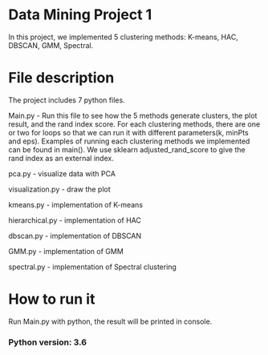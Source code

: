 # Data Mining Project 1

In this project, we implemented 5 clustering methods: K-means, HAC, DBSCAN, GMM, Spectral.

# File description

The project includes 7 python files.

Main.py - Run this file to see how the 5 methods generate clusters, the plot result, and the rand index score. For each clustering methods, there are one or two for loops so that we can run it with different parameters(k, minPts and eps). Examples of running each clustering methods we implemented can be found in main(). We use sklearn adjusted_rand_score to give the rand index as an external index.
        
pca.py - visualize data with PCA

visualization.py - draw the plot

kmeans.py - implementation of K-means

hierarchical.py - implementation of HAC

dbscan.py - implementation of DBSCAN

GMM.py - implementation of GMM

spectral.py - implementation of Spectral clustering


# How to run it

Run Main.py with python, the result will be printed in console.

### Python version: 3.6
